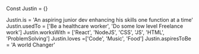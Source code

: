 Const Justin = {}

Justin.is = 'An aspiring junior dev enhancing his skills one function at a time'
Justin.usedTo = ['Be a healthcare worker', 'Do some low level Freelance work']
Justin.worksWith = ['React', 'NodeJS', 'CSS', 'JS', 'HTML', 'ProblemSolving']
Justin.loves =['Code', 'Music', 'Food']
Justin.aspiresToBe = 'A world Changer'
